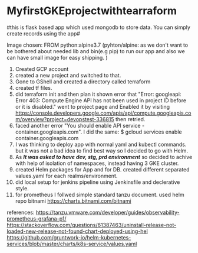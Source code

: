 # MyfirstGKEprojectwithtearraform
#this is flask based app which used mongodb to store data. You can simply create records using the app#

Image chosen: FROM python:alpine3.7 (pyhton/alpine: as we don't want to be bothered about needed lib and bin(e.g pip) to run our app and also we can have small image for easy shipping. )

1. Created GCP account
2. created a new project and switched to that.
3. Gone to GShell and created a directory called terraform
4. created tf files.
5. did terraform init and then plan it shown error that "Error: googleapi: Error 403: Compute Engine API has not been used in project ID before or it is disabled."
went to project page and Enabled it by visiting https://console.developers.google.com/apis/api/compute.googleapis.com/overview?project=devopstest-336815 then retried.
6. faced another error "You should enable API service - container.googleapis.com". I did the same:
$ gcloud services enable container.googleapis.com 
7. I was thinking to deploy app with normal yaml and kubectl commands. but it was not a bad idea to find best way so I decided to go with Helm.
8. As ***It was asked to have dev, stg, prd environment*** so decided to achive with help of isolation of namespaces, instead having 3 GKE cluster.
9. created Helm packages for App and for DB. created different separated values.yaml for each realms/environment.
10. did local setup for jenkins pipeline using Jenkinsfile and declerative style.
11. for prometheus I follwed simple standard tanzu document. used helm repo bitnami https://charts.bitnami.com/bitnami

references:
https://tanzu.vmware.com/developer/guides/observability-prometheus-grafana-p1/
https://stackoverflow.com/questions/61387463/uninstall-release-not-loaded-new-release-not-found-chart-deployed-using-hel
https://github.com/gruntwork-io/helm-kubernetes-services/blob/master/charts/k8s-service/values.yaml
